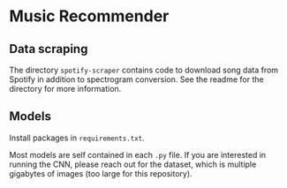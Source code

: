 # Music Recommender

## Data scraping

The directory `spotify-scraper` contains code to download song data from Spotify
in addition to spectrogram conversion. See the readme for the directory for more
information.

## Models

Install packages in `requirements.txt`.

Most models are self contained in each `.py` file. If you are interested in
running the CNN, please reach out for the dataset, which is multiple gigabytes
of images (too large for this repository).
